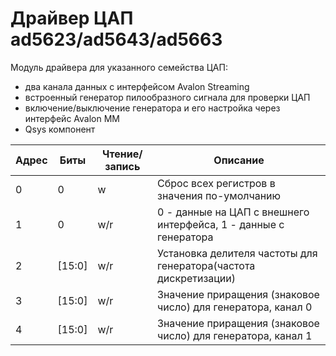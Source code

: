 # Драйвер ЦАП ad5623/ad5643/ad5663

Модуль драйвера для указанного семейства ЦАП:
- два канала данных с интерфейсом Avalon Streaming
- встроенный генератор пилообразного сигнала для проверки ЦАП
- включение/выключение генератора и его настройка через интерфейс Avalon MM
- Qsys компонент

|Адрес|Биты    |Чтение/запись|Описание                                                        |
|-----|--------|-------------|----------------------------------------------------------------|
|0    |0       |w            |Сброс всех регистров в значения по-умолчанию                    |
|1    |0       |w/r          |0 - данные на ЦАП с внешнего интерфейса, 1 - данные с генератора|
|2    |[15:0]  |w/r          |Установка делителя частоты для генератора(частота дискретизации)|
|3    |[15:0]  |w/r          |Значение приращения (знаковое число) для генератора, канал 0    |
|4    |[15:0]  |w/r          |Значение приращения (знаковое число) для генератора, канал 1    |